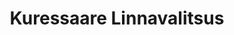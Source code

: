 ---
title: Kuressaare Linnavalitsus
maintainer_name: Kendi Paet
maintainer_email: kendi.paet@kuressaare.ee
description: '' 
twitter: ''
---